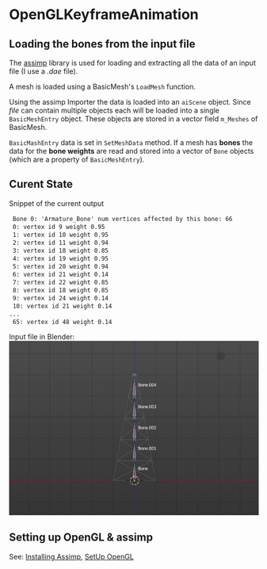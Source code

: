 # OpenGLKeyframeAnimation

## Loading the bones from the input file

The [assimp](https://assimp-docs.readthedocs.io/en/v5.1.0/) library is used for loading and extracting all the data of an input file (I use a *.dae* file).

A mesh is loaded using a BasicMesh's  `LoadMesh` function.

Using the assimp Importer the data is loaded into an `aiScene` object. Since *file* can contain multiple objects each will be loaded into a single `BasicMeshEntry` object. These objects are stored in a vector field `m_Meshes` of BasicMesh.

`BasicMashEntry` data is set in  `SetMeshData` method. If a mesh has **bones** the data for the **bone weights** are read and stored into a vector of `Bone` objects (which are a property of `BasicMeshEntry`).

## Curent State
Snippet of the current output
```
 Bone 0: 'Armature_Bone' num vertices affected by this bone: 66
 0: vertex id 9 weight 0.95
 1: vertex id 10 weight 0.95
 2: vertex id 11 weight 0.94
 3: vertex id 18 weight 0.85
 4: vertex id 19 weight 0.95
 5: vertex id 20 weight 0.94
 6: vertex id 21 weight 0.14
 7: vertex id 22 weight 0.85
 8: vertex id 18 weight 0.85
 9: vertex id 24 weight 0.14
 10: vertex id 21 weight 0.14
...
 65: vertex id 48 weight 0.14
```
Input file in Blender:
![alt text](images/testObj.jpg)

## Setting up OpenGL & assimp
See:
[Installing Assimp](https://www.youtube.com/watch?v=oci7xJEg6sU&list=PLysLvOneEETPlOI_PI4mJnocqIpr2cSHS&index=19&t=363s),
[SetUp OpenGL](https://www.youtube.com/watch?v=bQ3CPgw4lxY&list=PLysLvOneEETPlOI_PI4mJnocqIpr2cSHS&index=2)